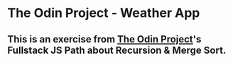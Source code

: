 # The Odin Project - Weather App

## This is an exercise from [The Odin Project](https://www.theodinproject.com/)'s Fullstack JS Path about Recursion & Merge Sort.
